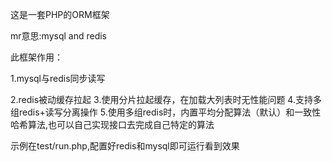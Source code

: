 这是一套PHP的ORM框架

mr意思:mysql and redis

此框架作用：

1.mysql与redis同步读写

2.redis被动缓存拉起
3.使用分片拉起缓存，在加载大列表时无性能问题
4.支持多组redis+读写分离操作
5.使用多组redis时，内置平均分配算法（默认）和一致性哈希算法,也可以自己实现接口去完成自己特定的算法

示例在test/run.php,配置好redis和mysql即可运行看到效果
